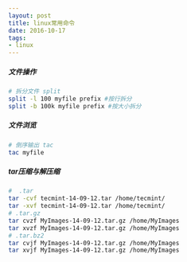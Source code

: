 ```yaml
---
layout: post
title: linux常用命令
date: 2016-10-17
tags: 
- linux
---
```



##### 文件操作
``` bash
# 拆分文件 split
split -l 100 myfile prefix #按行拆分
split -b 100k myfile prefix #按大小拆分
```

##### 文件浏览

``` bash
# 倒序输出 tac
tac myfile
```

##### tar压缩与解压缩

``` bash
#  .tar
tar -cvf tecmint-14-09-12.tar /home/tecmint/
tar -xvf tecmint-14-09-12.tar /home/tecmint/
# .tar.gz
tar cvzf MyImages-14-09-12.tar.gz /home/MyImages
tar xvzf MyImages-14-09-12.tar.gz /home/MyImages
# .tar.bz2
tar cvjf MyImages-14-09-12.tar.gz /home/MyImages
tar xvjf MyImages-14-09-12.tar.gz /home/MyImages
```
